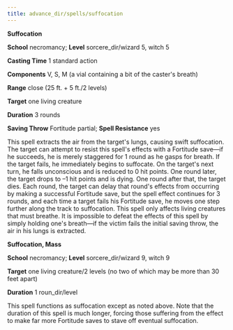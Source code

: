 ```yaml
---
title: advance_dir/spells/suffocation
---
```

 **Suffocation**

**School** necromancy; **Level** sorcere_dir/wizard 5, witch 5

**Casting Time** 1 standard action

**Components** V, S, M (a vial containing a bit of the caster's breath)

**Range** close (25 ft. + 5 ft./2 levels)

**Target** one living creature

**Duration** 3 rounds

**Saving Throw** Fortitude partial; **Spell Resistance** yes

This spell extracts the air from the target's lungs, causing swift suffocation. The target can attempt to resist this spell's effects with a Fortitude save—if he succeeds, he is merely staggered for 1 round as he gasps for breath. If the target fails, he immediately begins to suffocate. On the target's next turn, he falls unconscious and is reduced to 0 hit points. One round later, the target drops to –1 hit points and is dying. One round after that, the target dies. Each round, the target can delay that round's effects from occurring by making a successful Fortitude save, but the spell effect continues for 3 rounds, and each time a target fails his Fortitude save, he moves one step further along the track to suffocation. This spell only affects living creatures that must breathe. It is impossible to defeat the effects of this spell by simply holding one's breath—if the victim fails the initial saving throw, the air in his lungs is extracted.

**Suffocation, Mass**

**School** necromancy; **Level** sorcere_dir/wizard 9, witch 9

**Target** one living creature/2 levels (no two of which may be more than 30 feet apart)

**Duration** 1 roun_dir/level

This spell functions as suffocation except as noted above. Note that the duration of this spell is much longer, forcing those suffering from the effect to make far more Fortitude saves to stave off eventual suffocation.


